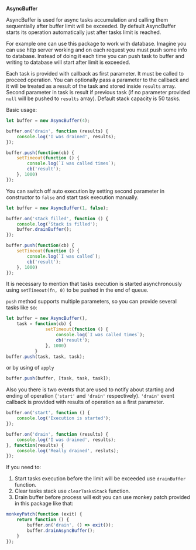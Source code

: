 **AsyncBuffer** 

AsyncBuffer is used for async tasks accumulation and calling them sequentially after buffer limit will be exceeded.
By default AsyncBuffer starts its operation automatically just after tasks limit is reached.

For example one can use this package to work with database.
Imagine you can use http server working and on each request you must push some info to database.
Instead of doing it each time you can push task to buffer and writing to database will start after limit is exceeded.

Each task is provided with callback as first parameter. It must be called to proceed operation.
You can optionally pass a parameter to the callback and it will be treated as a result of the task and stored inside `results` array.
Second parameter in task is result if previous task (if no parameter provided `null` will be pushed to `results` array).
Default stack capacity is 50 tasks.

Basic usage:
```javascript
let buffer = new AsyncBuffer(4);

buffer.on('drain', function (results) {
    console.log('I was drained', results);
});

buffer.push(function(cb) {
    setTimeout(function () {
        console.log(`I was called times`);
        cb('result');
    }, 1000)
});
```

You can switch off auto execution by setting second parameter in constructor to `false` and start task execution manually.
```javascript
let buffer = new AsyncBuffer(1, false);

buffer.on('stack_filled', function () {
    console.log('Stack is filled');
    buffer.drainBuffer();
});

buffer.push(function(cb) {
    setTimeout(function () {
        console.log(`I was called`);
        cb('result');
    }, 1000)
});
```

It is necessary to mention that tasks execution is started asynchronously using `setTimeout(fn, 0)` to be pushed in the end of queue. 

`push` method supports multiple parameters, so you can provide several tasks like so:
```javascript
let buffer = new AsyncBuffer(),
    task = function(cb) {
               setTimeout(function () {
                   console.log(`I was called times`);
                   cb('result');
               }, 1000)
           }
buffer.push(task, task, task);
```

or by using of `apply`
```javascript
buffer.push(buffer, [task, task, task]);
```

Also you there is two events that are used to notify about starting and ending of operation (`'start'` and `'drain'` respectively).
`'drain'` event callback is provided with results of operation as a first parameter.
```javascript
buffer.on('start', function () {
    console.log('Execution is started');
});

buffer.on('drain', function (results) {
    console.log('I was drained', results);
}, function(results) {
    console.log('Really drained', resluts);
});
```

If you need to:

1. Start tasks execution before the limit will be exceeded use `drainBuffer` function.
2. Clear tasks stack use `clearTasksStack` function.
3. Drain buffer before process will exit you can use monkey patch provided in this package like that:
```javascript
monkeyPatch(function (exit) {
    return function () {
        buffer.on('drain', () => exit());
        buffer.drainAsyncBuffer();
    }
});
```
